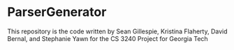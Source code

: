 ParserGenerator
===============

This repository is the code written by Sean Gillespie, Kristina Flaherty, David Bernal, and Stephanie Yawn for the CS 3240 Project for Georgia Tech

